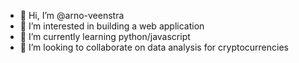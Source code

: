 - 👋 Hi, I’m @arno-veenstra
- 👀 I’m interested in building a web application
- 🌱 I’m currently learning python/javascript
- 💞️ I’m looking to collaborate on data analysis for cryptocurrencies


<!---
arno-veenstra/arno-veenstra is a ✨ special ✨ repository because its `README.md` (this file) appears on your GitHub profile.
You can click the Preview link to take a look at your changes.
--->
